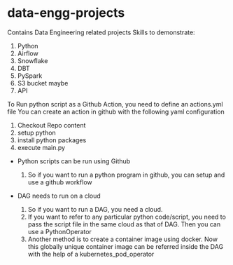 # data-engg-projects
Contains Data Engineering related projects
Skills to demonstrate:
1) Python
2) Airflow
3) Snowflake
4) DBT
5) PySpark
6) S3 bucket maybe
7) API

To Run python script as a Github Action, you need to define an actions.yml file
You can create an action in github with the following yaml configuration
1) Checkout Repo content
2) setup python
3) install python packages
4) execute main.py
   
- Python scripts can be run using Github
  1) So if you want to run a python program in github, you can setup and use a github workflow

- DAG needs to run on a cloud
  1) So if you want to run a DAG, you need a cloud.
  2) If you want to refer to any particular python code/script, you need to pass the script file in the same cloud as that of DAG. Then you can use a PythonOperator
  3) Another method is to create a container image using docker. Now this globally unique container image can be referred inside the DAG with the help of a kubernetes_pod_operator
